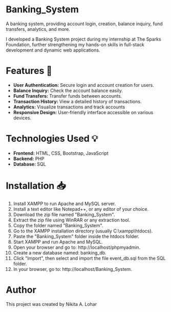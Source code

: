# Banking_System
A banking system, providing account login, creation, balance inquiry, fund transfers, analytics, and more.

I developed a Banking System project during my internship at The Sparks Foundation, further strengthening my hands-on skills in full-stack development and dynamic web applications.

# Features 🎯
* **User Authentication:** Secure login and account creation for users.
* **Balance Inquiry:** Check the account balance easily.
* **Fund Transfers:** Transfer funds between accounts.
* **Transaction History:** View a detailed history of transactions.
* **Analytics:** Visualize transactions and track accounts
* **Responsive Design:** User-friendly interface accessible on various devices.
  
# Technologies Used 💡
* **Frontend:** HTML, CSS, Bootstrap, JavaScript
* **Backend:**  PHP
* **Database:** SQL

# Installation 📥

1. Install XAMPP to run Apache and MySQL server.
2. Install a text editor like Notepad++, or any editor of your choice.
3. Download the zip file named "Banking_System".
4. Extract the zip file using WinRAR or any extraction tool.
5. Copy the folder named "Banking_System".
6. Go to the XAMPP installation directory (usually C:\xampp\htdocs).
7. Paste the "Banking_System" folder inside the htdocs folder.
8. Start XAMPP and run Apache and MySQL.
9. Open your browser and go to: http://localhost/phpmyadmin.
10. Create a new database named: banking_db.
11. Click "Import", then select and import the file event_db.sql from the SQL folder.
12. In your browser, go to: http://localhost/Banking_System.

# Author
This project was created by Nikita A. Lohar


   

